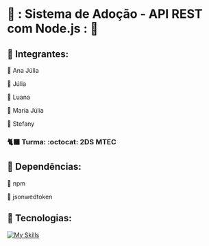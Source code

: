 # **🐾 : Sistema de Adoção - API REST com Node.js : 🐾**
## 📌 Integrantes: 
:cherry_blossom: Ana Júlia

:cherry_blossom: Júlia

:cherry_blossom: Luana

:cherry_blossom: Maria Júlia

:cherry_blossom: Stefany 
 
### 🐈‍⬛ Turma: :octocat: 2DS MTEC

## 📌 Dependências:
:tulip: npm 

:tulip: jsonwedtoken

## 📌 Tecnologias:

[![My Skills](https://skillicons.dev/icons?i=js,sqlite,nodejs,express)](https://skillicons.dev)
